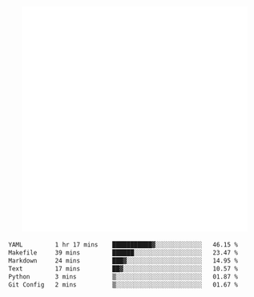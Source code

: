 <div align="center">
    <a href="https://konst.fish">
        <img src="https://raw.githubusercontent.com/konstfish/konstfish/master/fish.svg" alt="Logo" width="450"/>
    </a>
</div>

<!--START_SECTION:waka-->

```text
YAML         1 hr 17 mins    ███████████▓░░░░░░░░░░░░░   46.15 %
Makefile     39 mins         ██████░░░░░░░░░░░░░░░░░░░   23.47 %
Markdown     24 mins         ███▓░░░░░░░░░░░░░░░░░░░░░   14.95 %
Text         17 mins         ██▓░░░░░░░░░░░░░░░░░░░░░░   10.57 %
Python       3 mins          ▒░░░░░░░░░░░░░░░░░░░░░░░░   01.87 %
Git Config   2 mins          ▒░░░░░░░░░░░░░░░░░░░░░░░░   01.67 %
```

<!--END_SECTION:waka-->

